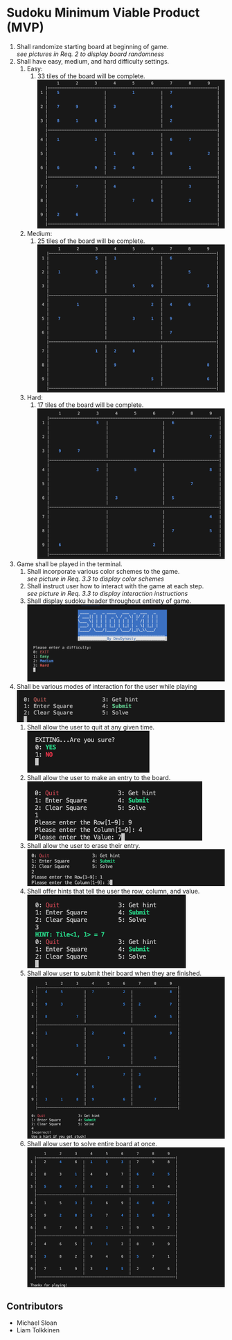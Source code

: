 # Sudoku Minimum Viable Product (MVP)

1. Shall randomize starting board at beginning of game.
    <br>*see pictures in Req. 2 to display board randomness*<br>
2. Shall have easy, medium, and hard difficulty settings.
    1. Easy:
        1. 33 tiles of the board will be complete.
        ![Easy](../images/easy.png)
    2. Medium:
        1. 25 tiles of the board will be complete.
        ![Medium](../images/medium.png)
    3. Hard:
        1. 17 tiles of the board will be complete.
        ![Hard](../images/hard.png)
3. Game shall be played in the terminal.
    1. Shall incorporate various color schemes to the game.
    <br>*see picture in Req. 3.3 to display color schemes*<br>
    2. Shall instruct user how to interact with the game at each step.
    <br>*see picture in Req. 3.3 to display interaction instructions*<br>
    3. Shall display sudoku header throughout entirety of game.
    ![Terminal](../images/difficulty-selection.png)
4. Shall be various modes of interaction for the user while playing
    ![Interaction](../images/interaction.png)
    1. Shall allow the user to quit at any given time.
    ![Quit](../images/quit.png)
    2. Shall allow the user to make an entry to the board.
    ![Entry](../images/entry.png)
    3. Shall allow the user to erase their entry.
    ![Erase](../images/erase.png)
    4. Shall offer hints that tell the user the row, column, and value.
    ![Hint](../images/hint.png)
    5. Shall allow user to submit their board when they are finished.
    ![Submit](../images/submit.png)
    6. Shall allow user to solve entire board at once.
    ![Solved](../images/solved.png)

## Contributors
* Michael Sloan
* Liam Tolkkinen
        
